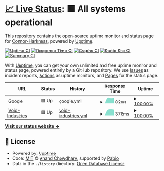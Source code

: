 # [📈 Live Status](https://Connor-Harkness.github.io/upptime): <!--live status--> **🟩 All systems operational**

This repository contains the open-source uptime monitor and status page for [Connor-Harkness](https://Connor-Harkness.github.io/upptime), powered by [Upptime](https://github.com/upptime/upptime).

[![Uptime CI](https://github.com/Connor-Harkness/upptime/workflows/Uptime%20CI/badge.svg)](https://github.com/Connor-Harkness/upptime/actions?query=workflow%3A%22Uptime+CI%22)
[![Response Time CI](https://github.com/Connor-Harkness/upptime/workflows/Response%20Time%20CI/badge.svg)](https://github.com/Connor-Harkness/upptime/actions?query=workflow%3A%22Response+Time+CI%22)
[![Graphs CI](https://github.com/Connor-Harkness/upptime/workflows/Graphs%20CI/badge.svg)](https://github.com/Connor-Harkness/upptime/actions?query=workflow%3A%22Graphs+CI%22)
[![Static Site CI](https://github.com/Connor-Harkness/upptime/workflows/Static%20Site%20CI/badge.svg)](https://github.com/Connor-Harkness/upptime/actions?query=workflow%3A%22Static+Site+CI%22)
[![Summary CI](https://github.com/Connor-Harkness/upptime/workflows/Summary%20CI/badge.svg)](https://github.com/Connor-Harkness/upptime/actions?query=workflow%3A%22Summary+CI%22)

With [Upptime](https://upptime.js.org), you can get your own unlimited and free uptime monitor and status page, powered entirely by a GitHub repository. We use [Issues](https://github.com/Connor-Harkness/upptime/issues) as incident reports, [Actions](https://github.com/Connor-Harkness/upptime/actions) as uptime monitors, and [Pages](https://Connor-Harkness.github.io/upptime) for the status page.

<!--start: status pages-->
<!-- This summary is generated by Upptime (https://github.com/upptime/upptime) -->
<!-- Do not edit this manually, your changes will be overwritten -->
<!-- prettier-ignore -->
| URL | Status | History | Response Time | Uptime |
| --- | ------ | ------- | ------------- | ------ |
| <img alt="" src="https://icons.duckduckgo.com/ip3/www.google.com.ico" height="13"> [Google](https://www.google.com) | 🟩 Up | [google.yml](https://github.com/Connor-Harkness/upptime/commits/HEAD/history/google.yml) | <details><summary><img alt="Response time graph" src="./graphs/google/response-time-week.png" height="20"> 82ms</summary><br><a href="https://Connor-Harkness.github.io/upptime/history/google"><img alt="Response time 82" src="https://img.shields.io/endpoint?url=https%3A%2F%2Fraw.githubusercontent.com%2FConnor-Harkness%2Fupptime%2FHEAD%2Fapi%2Fgoogle%2Fresponse-time.json"></a><br><a href="https://Connor-Harkness.github.io/upptime/history/google"><img alt="24-hour response time 83" src="https://img.shields.io/endpoint?url=https%3A%2F%2Fraw.githubusercontent.com%2FConnor-Harkness%2Fupptime%2FHEAD%2Fapi%2Fgoogle%2Fresponse-time-day.json"></a><br><a href="https://Connor-Harkness.github.io/upptime/history/google"><img alt="7-day response time 82" src="https://img.shields.io/endpoint?url=https%3A%2F%2Fraw.githubusercontent.com%2FConnor-Harkness%2Fupptime%2FHEAD%2Fapi%2Fgoogle%2Fresponse-time-week.json"></a><br><a href="https://Connor-Harkness.github.io/upptime/history/google"><img alt="30-day response time 82" src="https://img.shields.io/endpoint?url=https%3A%2F%2Fraw.githubusercontent.com%2FConnor-Harkness%2Fupptime%2FHEAD%2Fapi%2Fgoogle%2Fresponse-time-month.json"></a><br><a href="https://Connor-Harkness.github.io/upptime/history/google"><img alt="1-year response time 82" src="https://img.shields.io/endpoint?url=https%3A%2F%2Fraw.githubusercontent.com%2FConnor-Harkness%2Fupptime%2FHEAD%2Fapi%2Fgoogle%2Fresponse-time-year.json"></a></details> | <details><summary><a href="https://Connor-Harkness.github.io/upptime/history/google">100.00%</a></summary><a href="https://Connor-Harkness.github.io/upptime/history/google"><img alt="All-time uptime 100.00%" src="https://img.shields.io/endpoint?url=https%3A%2F%2Fraw.githubusercontent.com%2FConnor-Harkness%2Fupptime%2FHEAD%2Fapi%2Fgoogle%2Fuptime.json"></a><br><a href="https://Connor-Harkness.github.io/upptime/history/google"><img alt="24-hour uptime 100.00%" src="https://img.shields.io/endpoint?url=https%3A%2F%2Fraw.githubusercontent.com%2FConnor-Harkness%2Fupptime%2FHEAD%2Fapi%2Fgoogle%2Fuptime-day.json"></a><br><a href="https://Connor-Harkness.github.io/upptime/history/google"><img alt="7-day uptime 100.00%" src="https://img.shields.io/endpoint?url=https%3A%2F%2Fraw.githubusercontent.com%2FConnor-Harkness%2Fupptime%2FHEAD%2Fapi%2Fgoogle%2Fuptime-week.json"></a><br><a href="https://Connor-Harkness.github.io/upptime/history/google"><img alt="30-day uptime 100.00%" src="https://img.shields.io/endpoint?url=https%3A%2F%2Fraw.githubusercontent.com%2FConnor-Harkness%2Fupptime%2FHEAD%2Fapi%2Fgoogle%2Fuptime-month.json"></a><br><a href="https://Connor-Harkness.github.io/upptime/history/google"><img alt="1-year uptime 100.00%" src="https://img.shields.io/endpoint?url=https%3A%2F%2Fraw.githubusercontent.com%2FConnor-Harkness%2Fupptime%2FHEAD%2Fapi%2Fgoogle%2Fuptime-year.json"></a></details>
| <img alt="" src="https://icons.duckduckgo.com/ip3/void-industries.co.uk.ico" height="13"> [Void-Industries](https://void-industries.co.uk) | 🟩 Up | [void-industries.yml](https://github.com/Connor-Harkness/upptime/commits/HEAD/history/void-industries.yml) | <details><summary><img alt="Response time graph" src="./graphs/void-industries/response-time-week.png" height="20"> 378ms</summary><br><a href="https://Connor-Harkness.github.io/upptime/history/void-industries"><img alt="Response time 378" src="https://img.shields.io/endpoint?url=https%3A%2F%2Fraw.githubusercontent.com%2FConnor-Harkness%2Fupptime%2FHEAD%2Fapi%2Fvoid-industries%2Fresponse-time.json"></a><br><a href="https://Connor-Harkness.github.io/upptime/history/void-industries"><img alt="24-hour response time 375" src="https://img.shields.io/endpoint?url=https%3A%2F%2Fraw.githubusercontent.com%2FConnor-Harkness%2Fupptime%2FHEAD%2Fapi%2Fvoid-industries%2Fresponse-time-day.json"></a><br><a href="https://Connor-Harkness.github.io/upptime/history/void-industries"><img alt="7-day response time 378" src="https://img.shields.io/endpoint?url=https%3A%2F%2Fraw.githubusercontent.com%2FConnor-Harkness%2Fupptime%2FHEAD%2Fapi%2Fvoid-industries%2Fresponse-time-week.json"></a><br><a href="https://Connor-Harkness.github.io/upptime/history/void-industries"><img alt="30-day response time 378" src="https://img.shields.io/endpoint?url=https%3A%2F%2Fraw.githubusercontent.com%2FConnor-Harkness%2Fupptime%2FHEAD%2Fapi%2Fvoid-industries%2Fresponse-time-month.json"></a><br><a href="https://Connor-Harkness.github.io/upptime/history/void-industries"><img alt="1-year response time 378" src="https://img.shields.io/endpoint?url=https%3A%2F%2Fraw.githubusercontent.com%2FConnor-Harkness%2Fupptime%2FHEAD%2Fapi%2Fvoid-industries%2Fresponse-time-year.json"></a></details> | <details><summary><a href="https://Connor-Harkness.github.io/upptime/history/void-industries">100.00%</a></summary><a href="https://Connor-Harkness.github.io/upptime/history/void-industries"><img alt="All-time uptime 100.00%" src="https://img.shields.io/endpoint?url=https%3A%2F%2Fraw.githubusercontent.com%2FConnor-Harkness%2Fupptime%2FHEAD%2Fapi%2Fvoid-industries%2Fuptime.json"></a><br><a href="https://Connor-Harkness.github.io/upptime/history/void-industries"><img alt="24-hour uptime 100.00%" src="https://img.shields.io/endpoint?url=https%3A%2F%2Fraw.githubusercontent.com%2FConnor-Harkness%2Fupptime%2FHEAD%2Fapi%2Fvoid-industries%2Fuptime-day.json"></a><br><a href="https://Connor-Harkness.github.io/upptime/history/void-industries"><img alt="7-day uptime 100.00%" src="https://img.shields.io/endpoint?url=https%3A%2F%2Fraw.githubusercontent.com%2FConnor-Harkness%2Fupptime%2FHEAD%2Fapi%2Fvoid-industries%2Fuptime-week.json"></a><br><a href="https://Connor-Harkness.github.io/upptime/history/void-industries"><img alt="30-day uptime 100.00%" src="https://img.shields.io/endpoint?url=https%3A%2F%2Fraw.githubusercontent.com%2FConnor-Harkness%2Fupptime%2FHEAD%2Fapi%2Fvoid-industries%2Fuptime-month.json"></a><br><a href="https://Connor-Harkness.github.io/upptime/history/void-industries"><img alt="1-year uptime 100.00%" src="https://img.shields.io/endpoint?url=https%3A%2F%2Fraw.githubusercontent.com%2FConnor-Harkness%2Fupptime%2FHEAD%2Fapi%2Fvoid-industries%2Fuptime-year.json"></a></details>

<!--end: status pages-->

[**Visit our status website →**](https://Connor-Harkness.github.io/upptime)

## 📄 License

- Powered by: [Upptime](https://github.com/upptime/upptime)
- Code: [MIT](./LICENSE) © [Anand Chowdhary](https://anandchowdhary.com), supported by [Pabio](https://pabio.com)
- Data in the `./history` directory: [Open Database License](https://opendatacommons.org/licenses/odbl/1-0/)
